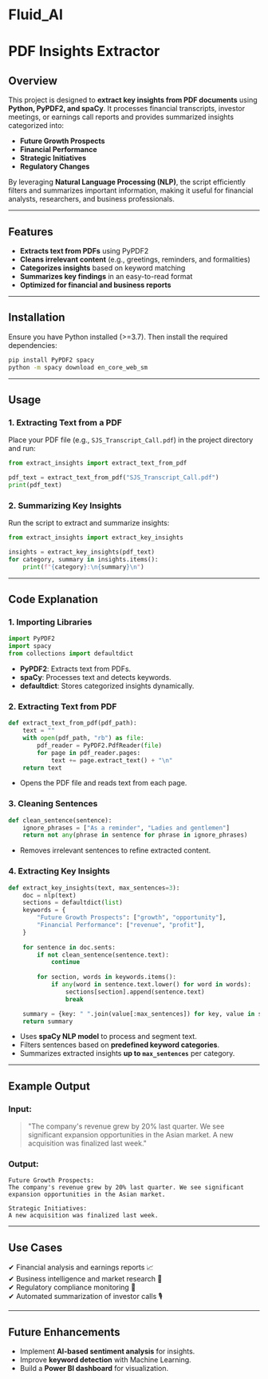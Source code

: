 # Fluid_AI
# **PDF Insights Extractor**

## **Overview**
This project is designed to **extract key insights from PDF documents** using **Python, PyPDF2, and spaCy**. It processes financial transcripts, investor meetings, or earnings call reports and provides summarized insights categorized into:
- **Future Growth Prospects**
- **Financial Performance**
- **Strategic Initiatives**
- **Regulatory Changes**

By leveraging **Natural Language Processing (NLP)**, the script efficiently filters and summarizes important information, making it useful for financial analysts, researchers, and business professionals.

---

## **Features**
- **Extracts text from PDFs** using PyPDF2
- **Cleans irrelevant content** (e.g., greetings, reminders, and formalities)
- **Categorizes insights** based on keyword matching
- **Summarizes key findings** in an easy-to-read format
- **Optimized for financial and business reports**

---

## **Installation**
Ensure you have Python installed (>=3.7). Then install the required dependencies:

```sh
pip install PyPDF2 spacy
python -m spacy download en_core_web_sm
```

---

## **Usage**
### **1. Extracting Text from a PDF**
Place your PDF file (e.g., `SJS_Transcript_Call.pdf`) in the project directory and run:

```python
from extract_insights import extract_text_from_pdf

pdf_text = extract_text_from_pdf("SJS_Transcript_Call.pdf")
print(pdf_text)
```

### **2. Summarizing Key Insights**
Run the script to extract and summarize insights:

```python
from extract_insights import extract_key_insights

insights = extract_key_insights(pdf_text)
for category, summary in insights.items():
    print(f"{category}:\n{summary}\n")
```

---

## **Code Explanation**
### **1. Importing Libraries**
```python
import PyPDF2
import spacy
from collections import defaultdict
```
- **PyPDF2**: Extracts text from PDFs.
- **spaCy**: Processes text and detects keywords.
- **defaultdict**: Stores categorized insights dynamically.

### **2. Extracting Text from PDF**
```python
def extract_text_from_pdf(pdf_path):
    text = ""
    with open(pdf_path, "rb") as file:
        pdf_reader = PyPDF2.PdfReader(file)
        for page in pdf_reader.pages:
            text += page.extract_text() + "\n"
    return text
```
- Opens the PDF file and reads text from each page.

### **3. Cleaning Sentences**
```python
def clean_sentence(sentence):
    ignore_phrases = ["As a reminder", "Ladies and gentlemen"]
    return not any(phrase in sentence for phrase in ignore_phrases)
```
- Removes irrelevant sentences to refine extracted content.

### **4. Extracting Key Insights**
```python
def extract_key_insights(text, max_sentences=3):
    doc = nlp(text)
    sections = defaultdict(list)
    keywords = {
        "Future Growth Prospects": ["growth", "opportunity"],
        "Financial Performance": ["revenue", "profit"],
    }
    
    for sentence in doc.sents:
        if not clean_sentence(sentence.text):
            continue
        
        for section, words in keywords.items():
            if any(word in sentence.text.lower() for word in words):
                sections[section].append(sentence.text)
                break

    summary = {key: " ".join(value[:max_sentences]) for key, value in sections.items()}
    return summary
```
- Uses **spaCy NLP model** to process and segment text.
- Filters sentences based on **predefined keyword categories**.
- Summarizes extracted insights **up to `max_sentences`** per category.

---

## **Example Output**
### **Input:**
> "The company's revenue grew by 20% last quarter. We see significant expansion opportunities in the Asian market. A new acquisition was finalized last week."

### **Output:**
```
Future Growth Prospects:
The company's revenue grew by 20% last quarter. We see significant expansion opportunities in the Asian market.

Strategic Initiatives:
A new acquisition was finalized last week.
```

---

## **Use Cases**
✔ Financial analysis and earnings reports 📈  
✔ Business intelligence and market research 🏢  
✔ Regulatory compliance monitoring 📜  
✔ Automated summarization of investor calls 🎙

---

## **Future Enhancements**
- Implement **AI-based sentiment analysis** for insights.
- Improve **keyword detection** with Machine Learning.
- Build a **Power BI dashboard** for visualization.



